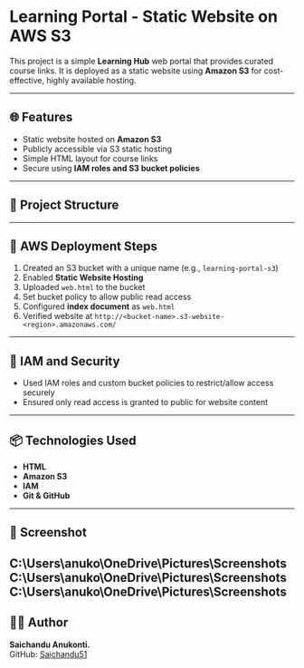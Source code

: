 # Learning Portal - Static Website on AWS S3

This project is a simple **Learning Hub** web portal that provides curated course links. It is deployed as a static website using **Amazon S3** for cost-effective, highly available hosting.

---

## 🌐 Features

- Static website hosted on **Amazon S3**
- Publicly accessible via S3 static hosting
- Simple HTML layout for course links
- Secure using **IAM roles and S3 bucket policies**

---

## 📁 Project Structure


---

## 🚀 AWS Deployment Steps

1. Created an S3 bucket with a unique name (e.g., `learning-portal-s3`)
2. Enabled **Static Website Hosting**
3. Uploaded `web.html` to the bucket
4. Set bucket policy to allow public read access
5. Configured **index document** as `web.html`
6. Verified website at `http://<bucket-name>.s3-website-<region>.amazonaws.com/`

---

## 🔐 IAM and Security

- Used IAM roles and custom bucket policies to restrict/allow access securely
- Ensured only read access is granted to public for website content

---

## 📦 Technologies Used

- **HTML**
- **Amazon S3**
- **IAM**
- **Git & GitHub**

---

## 📸 Screenshot

C:\Users\anuko\OneDrive\Pictures\Screenshots
C:\Users\anuko\OneDrive\Pictures\Screenshots
C:\Users\anuko\OneDrive\Pictures\Screenshots
---

## 🧑‍💻 Author

**Saichandu Anukonti.**  
GitHub: [Saichandu51](https://github.com/Saichandu51)

